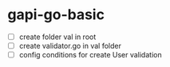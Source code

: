# gapi-go-basic
- [ ] create folder val in root
- [ ] create validator.go in val folder
- [ ] config conditions for create User validation